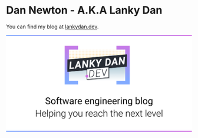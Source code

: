 # Dan Newton - A.K.A Lanky Dan

You can find my blog at [lankydan.dev](https://lankydan.dev).

![Lanky Dan .Dev header image](./lanky-dan-dev-header.png)
